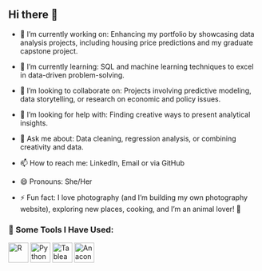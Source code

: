 ## Hi there 👋

- 🔭 I’m currently working on: Enhancing my portfolio by showcasing data analysis projects, 
including housing price predictions and my graduate capstone project.

- 🌱 I’m currently learning: SQL and machine learning techniques to excel in data-driven problem-solving.
  
- 👯 I’m looking to collaborate on: Projects involving predictive modeling, data storytelling, or research on economic and policy issues.

- 🤔 I’m looking for help with: Finding creative ways to present analytical insights.
  
- 💬 Ask me about: Data cleaning, regression analysis, or combining creativity and data.
  
- 📫 How to reach me: LinkedIn, Email or via GitHub

- 😄 Pronouns: She/Her

- ⚡ Fun fact: I love photography (and I’m building my own photography website), exploring new places, cooking, and I’m an animal lover! 🐾


### 🧰 Some Tools I Have Used:

<img src="https://cdn.jsdelivr.net/gh/devicons/devicon/icons/r/r-original.svg" alt="R" width="40" height="40"/> 
<img src="https://cdn.jsdelivr.net/gh/devicons/devicon/icons/python/python-original.svg" alt="Python" width="40" height="40"/> 
<img src="https://img.icons8.com/color/344/tableau-software.png" alt="Tableau Public" width="40" height="40"/> 
<img src="https://img.icons8.com/fluency/344/anaconda.png" alt="Anaconda" width="40" height="40"/>

